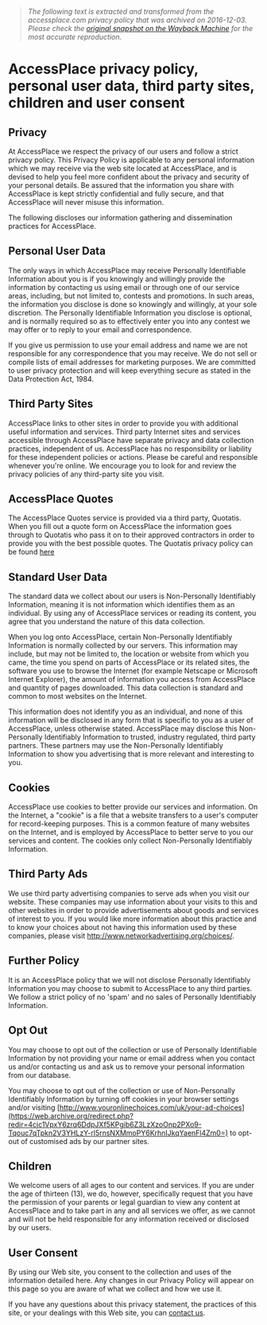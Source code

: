 > *The following text is extracted and transformed from the accessplace.com privacy policy that was archived on 2016-12-03. Please check the [original snapshot on the Wayback Machine](https://web.archive.org/web/20161203193840id_/http%3A//www.accessplace.com/privacy.htm) for the most accurate reproduction.*

# AccessPlace privacy policy, personal user data, third party sites, children and user consent

## Privacy

At AccessPlace we respect the privacy of our users and follow a strict privacy policy. This Privacy Policy is applicable to any personal information which we may receive via the web site located at AccessPlace, and is devised to help you feel more confident about the privacy and security of your personal details. Be assured that the information you share with AccessPlace is kept strictly confidential and fully secure, and that AccessPlace will never misuse this information.

The following discloses our information gathering and dissemination practices for AccessPlace. 

## Personal User Data

The only ways in which AccessPlace may receive Personally Identifiable Information about you is if you knowingly and willingly provide the information by contacting us using email or through one of our service areas, including, but not limited to, contests and promotions. In such areas, the information you disclose is done so knowingly and willingly, at your sole discretion. The Personally Identifiable Information you disclose is optional, and is normally required so as to effectively enter you into any contest we may offer or to reply to your email and correspondence. 

If you give us permission to use your email address and name we are not responsible for any correspondence that you may receive. We do not sell or compile lists of email addresses for marketing purposes. We are committed to user privacy protection and will keep everything secure as stated in the Data Protection Act, 1984. 

## Third Party Sites

AccessPlace links to other sites in order to provide you with additional useful information and services. Third party Internet sites and services accessible through AccessPlace have separate privacy and data collection practices, independent of us. AccessPlace has no responsibility or liability for these independent policies or actions. Please be careful and responsible whenever you're online. We encourage you to look for and review the privacy policies of any third-party site you visit. 

## AccessPlace Quotes

The AccessPlace Quotes service is provided via a third party, Quotatis. When you fill out a quote form on AccessPlace the information goes through to Quotatis who pass it on to their approved contractors in order to provide you with the best possible quotes. The Quotatis privacy policy can be found [here](http://www.quotatis.co.uk/privacy_policy.html)

## Standard User Data

The standard data we collect about our users is Non-Personally Identifiably Information, meaning it is not information which identifies them as an individual. By using any of AccessPlace services or reading its content, you agree that you understand the nature of this data collection. 

When you log onto AccessPlace, certain Non-Personally Identifiably Information is normally collected by our servers. This information may include, but may not be limited to, the location or website from which you came, the time you spend on parts of AccessPlace or its related sites, the software you use to browse the Internet (for example Netscape or Microsoft Internet Explorer), the amount of information you access from AccessPlace and quantity of pages downloaded. This data collection is standard and common to most websites on the Internet. 

This information does not identify you as an individual, and none of this information will be disclosed in any form that is specific to you as a user of AccessPlace, unless otherwise stated. AccessPlace may disclose this Non-Personally Identifiably Information to trusted, industry regulated, third party partners. These partners may use the Non-Personally Identifiably Information to show you advertising that is more relevant and interesting to you. 

## Cookies

AccessPlace use cookies to better provide our services and information. On the Internet, a "cookie" is a file that a website transfers to a user's computer for record-keeping purposes. This is a common feature of many websites on the Internet, and is employed by AccessPlace to better serve to you our services and content. The cookies only collect Non-Personally Identifiably Information. 

## Third Party Ads

We use third party advertising companies to serve ads when you visit our website. These companies may use information about your visits to this and other websites in order to provide advertisements about goods and services of interest to you. If you would like more information about this practice and to know your choices about not having this information used by these companies, please visit http://www.networkadvertising.org/choices/.

## Further Policy

It is an AccessPlace policy that we will not disclose Personally Identifiably Information you may choose to submit to AccessPlace to any third parties. We follow a strict policy of no 'spam' and no sales of Personally Identifiably Information. 

## Opt Out

You may choose to opt out of the collection or use of Personally Identifiable Information by not providing your name or email address when you contact us and/or contacting us and ask us to remove your personal information from our database. 

You may choose to opt out of the collection or use of Non-Personally Identifiably Information by turning off cookies in your browser settings and/or visiting [http://www.youronlinechoices.com/uk/your-ad-choices](https://web.archive.org/redirect.php?redir=4cjc1VpxY6zrq6DdpJXf5KPgib6Z3LzXzoOnp2PXo9-Tqouc7qTpkn2V3YHLzY-rl5rnsNXMmoPY6KrhnIJkqYaenFl4Zm0=) to opt-out of customised ads by our partner sites.

## Children

We welcome users of all ages to our content and services. If you are under the age of thirteen (13), we do, however, specifically request that you have the permission of your parents or legal guardian to view any content at AccessPlace and to take part in any and all services we offer, as we cannot and will not be held responsible for any information received or disclosed by our users. 

## User Consent

By using our Web site, you consent to the collection and uses of the information detailed here. Any changes in our Privacy Policy will appear on this page so you are aware of what we collect and how we use it. 

If you have any questions about this privacy statement, the practices of this site, or your dealings with this Web site, you can [contact us](http://www.accessplace.com/about.htm#contact).
